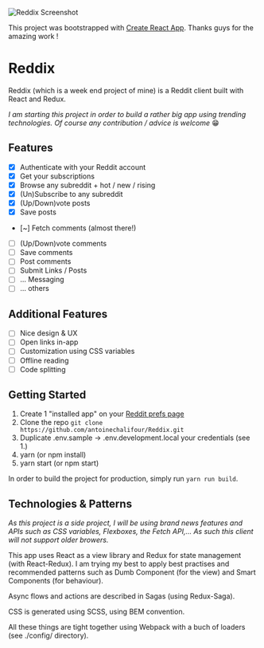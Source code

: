 ![Reddix Screenshot](http://i.imgur.com/kNOLRKm.png)

This project was bootstrapped with [Create React App](https://github.com/facebookincubator/create-react-app). Thanks guys for the amazing work !

# Reddix

Reddix (which is a week end project of mine) is a Reddit client built with React and Redux.

*I am starting this project in order to build a rather big app using trending technologies. Of course any contribution / advice is welcome* 😁

## Features

- [X] Authenticate with your Reddit account
- [X] Get your subscriptions
- [X] Browse any subreddit + hot / new / rising
- [X] (Un)Subscribe to any subreddit
- [X] (Up/Down)vote posts
- [X] Save posts
- [~] Fetch comments (almost there!)
- [ ] (Up/Down)vote comments
- [ ] Save comments
- [ ] Post comments
- [ ] Submit Links / Posts
- [ ] ... Messaging
- [ ] ... others

## Additional Features

- [ ] Nice design & UX
- [ ] Open links in-app
- [ ] Customization using CSS variables
- [ ] Offline reading
- [ ] Code splitting

## Getting Started

1. Create 1 "installed app" on your [Reddit prefs page](https://www.reddit.com/prefs/apps)
2. Clone the repo `git clone https://github.com/antoinechalifour/Reddix.git`
3. Duplicate .env.sample -> .env.development.local your credentials (see 1.)
4. yarn (or npm install)
5. yarn start (or npm start)

In order to build the project for production, simply run `yarn run build`.

## Technologies & Patterns

*As this project is a side project, I will be using brand news features and APIs such as CSS variables, Flexboxes, the Fetch API,... As such this client will not support older browers.*

This app uses React as a view library and Redux for state management (with React-Redux). I am trying my best to apply best practises and recommended patterns such as Dumb Component (for the view) and Smart Components (for behaviour). 

Async flows and actions are described in Sagas (using Redux-Saga).

CSS is generated using SCSS, using BEM convention.

All these things are tight together using Webpack with a buch of loaders (see ./config/ directory).
